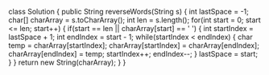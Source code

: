 class Solution {
public String reverseWords(String s) {
int lastSpace = -1;
char[] charArray = s.toCharArray();
int len = s.length();
for(int start = 0; start <= len; start++) {
if(start == len || charArray[start] == ' ') {
int startIndex = lastSpace + 1;
int endIndex = start - 1;
while(startIndex < endIndex) {
char temp = charArray[startIndex];
charArray[startIndex] = charArray[endIndex];
charArray[endIndex] = temp;
startIndex++;
endIndex--;
}
lastSpace = start;
}
}
return new String(charArray);
}
}
​
​